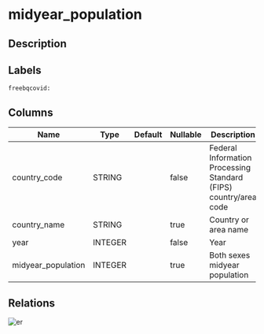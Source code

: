 # midyear_population

## Description

## Labels

`freebqcovid:`

## Columns

| Name | Type | Default | Nullable | Description |
| ---- | ---- | ------- | -------- | ------- |
| country_code | STRING |  | false | Federal Information Processing Standard (FIPS) country/area code |
| country_name | STRING |  | true | Country or area name |
| year | INTEGER |  | false | Year |
| midyear_population | INTEGER |  | true | Both sexes midyear population |

## Relations

![er](midyear_population.svg)
